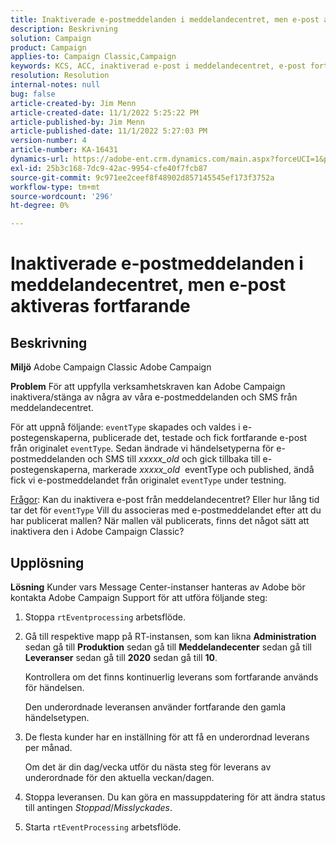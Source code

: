```yaml
---
title: Inaktiverade e-postmeddelanden i meddelandecentret, men e-post aktiveras fortfarande
description: Beskrivning
solution: Campaign
product: Campaign
applies-to: Campaign Classic,Campaign
keywords: KCS, ACC, inaktiverad e-post i meddelandecentret, e-post fortfarande utlöses, Adobe Campaign Classic, Adobe Campaign, felsökning
resolution: Resolution
internal-notes: null
bug: false
article-created-by: Jim Menn
article-created-date: 11/1/2022 5:25:22 PM
article-published-by: Jim Menn
article-published-date: 11/1/2022 5:27:03 PM
version-number: 4
article-number: KA-16431
dynamics-url: https://adobe-ent.crm.dynamics.com/main.aspx?forceUCI=1&pagetype=entityrecord&etn=knowledgearticle&id=ded77429-0a5a-ed11-9561-6045bd006a22
exl-id: 25b3c168-7dc9-42ac-9954-cfe40f7fcb87
source-git-commit: 9c971ee2ceef8f48902d857145545ef173f3752a
workflow-type: tm+mt
source-wordcount: '296'
ht-degree: 0%

---
```


# Inaktiverade e-postmeddelanden i meddelandecentret, men e-post aktiveras fortfarande

## Beskrivning


<b>Miljö</b>
Adobe Campaign Classic Adobe Campaign

<b>Problem</b>
För att uppfylla verksamhetskraven kan Adobe Campaign inaktivera/stänga av några av våra e-postmeddelanden och SMS från meddelandecentret.

För att uppnå följande: `eventType` skapades och valdes i e-postegenskaperna, publicerade det, testade och fick fortfarande e-post från originalet `eventType`.
Sedan ändrade vi händelsetyperna för e-postmeddelanden och SMS till *xxxxx_old* och gick tillbaka till e-postegenskaperna, markerade *xxxxx_old*  eventType och published, ändå fick vi e-postmeddelandet från originalet `eventType` under testning.

<u>Frågor</u>: Kan du inaktivera e-post från meddelandecentret?
Eller hur lång tid tar det för `eventType` Vill du associeras med e-postmeddelandet efter att du har publicerat mallen?
När mallen väl publicerats, finns det något sätt att inaktivera den i Adobe Campaign Classic?


## Upplösning


<b>Lösning</b>
Kunder vars Message Center-instanser hanteras av Adobe bör kontakta Adobe Campaign Support för att utföra följande steg:

1. Stoppa `rtEventprocessing` arbetsflöde.
2. Gå till respektive mapp på RT-instansen, som kan likna <b>Administration</b> sedan gå till <b>Produktion</b> sedan gå till <b>Meddelandecenter</b> sedan gå till <b>Leveranser</b> sedan gå till <b>2020</b> sedan gå till <b>10</b>.

   Kontrollera om det finns kontinuerlig leverans som fortfarande används för händelsen.

   Den underordnade leveransen använder fortfarande den gamla händelsetypen.
3. De flesta kunder har en inställning för att få en underordnad leverans per månad.

   Om det är din dag/vecka utför du nästa steg för leverans av underordnade för den aktuella veckan/dagen.
4. Stoppa leveransen. Du kan göra en massuppdatering för att ändra status till antingen *Stoppad*/*Misslyckades*.
5. Starta `rtEventProcessing` arbetsflöde.
